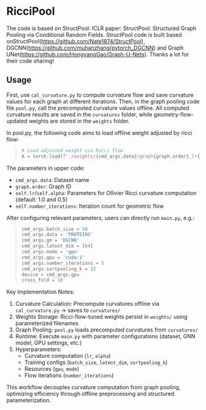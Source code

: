 RicciPool 
=============
The code  is based on StructPool: ICLR paper: StructPool: Structured Graph Pooling via Conditional Random Fields. StructPool code is built based onStructPool(https://github.com/Nate1874/StructPool), DGCNN(https://github.com/muhanzhang/pytorch_DGCNN) and Graph UNet(https://github.com/HongyangGao/Graph-U-Nets). Thanks a lot for their code sharing! 

Usage
------------
First, use `cal_curvature.py` to compute curvature flow and save curvature values for each graph at different iterations. Then, in the graph pooling code file `pool.py`, call the precomputed curvature values offline.  All computed curvature results are saved in the `curvatures` folder, while geometry-flow-updated weights are stored in the `weights` folder.  

In pool.py, the following code aims to load offline weight adjusted by ricci flow: 
> ```python
> # Load adjusted weight via Ricci flow
> A = torch.load(f'./weights/{cmd_args.data}/graph{graph.order}_lr{self.lr}_alpha{self.alpha}_iter{self.number_iterations}.pt')
> ```
The parameters in upper code:
- `cmd_args.data`: Dataset name  
- `graph.order`: Graph ID  
- `self.lr`/`self.alpha`: Parameters for Ollivier Ricci curvature computation (default: 1.0 and 0.5)  
- `self.number_iterations`: Iteration count for geometric flow  

 After configuring relevant parameters, users can directly run `main.py`, e.g.:  
> ```python
> cmd_args.batch_size = 50
> cmd_args.data = 'PROTEINS'
> cmd_args.gm = 'DGCNN'
> cmd_args.latent_dim = [64]
> cmd_args.mode = 'gpu'
> cmd_args.gpu = 'cuda:1'
> cmd_args.number_iterations = 5
> cmd_args.sortpooling_k = 32
> device = cmd_args.gpu
> cross_fold = 10
> ```

Key Implementation Notes:
1. Curvature Calculation: Precompute curvatures offline via `cal_curvature.py` → saves to `curvatures/`
2. Weights Storage: Ricci-flow-tuned weights persist in `weights/` using parameterized filenames  
3. Graph Pooling: `pool.py` loads precomputed curvatures from `curvatures/`  
4. Runtime: Execute `main.py` with parameter configurations (dataset, GNN model, GPU settings, etc.)  
5. Hyperparameters:  
   - Curvature computation (`lr`, `alpha`)  
   - Training configs (`batch_size`, `latent_dim`, `sortpooling_k`)  
   - Resources (`gpu`, `mode`)  
   - Flow iterations (`number_iterations`)  

This workflow decouples curvature computation from graph pooling, optimizing efficiency through offline preprocessing and structured parameterization.
